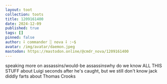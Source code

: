 ```yaml
---
layout: toot
collection: toots
title: 1209161400
date: 2024-12-09
published: true
tags: []
pinned: false
author: ⸸ commander ░ nova ⸸ :~$
avatar: /img/avatar/daemon.jpeg
mastodon: https://mastodon.online/@cmdr_nova/1209161400
---
```


speaking more on assassins/would-be assassinswhy do we know ALL THIS STUFF about Luigi seconds after he's caught, but we still don't know jack diddly farts about Thomas Crooks
